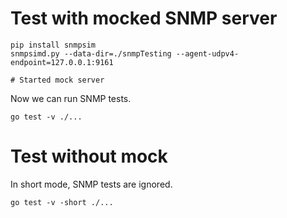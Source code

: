 # Test with mocked SNMP server
```
pip install snmpsim
snmpsimd.py --data-dir=./snmpTesting --agent-udpv4-endpoint=127.0.0.1:9161

# Started mock server

```
Now we can run SNMP tests.

```
go test -v ./...
```

# Test without mock
In short mode, SNMP tests are ignored.
```
go test -v -short ./...
```
